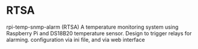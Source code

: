 # RTSA
rpi-temp-snmp-alarm (RTSA) A temperature monitoring system using Raspberry Pi and DS18B20 temperature sensor. Design to trigger relays for alarming. configuration via ini file, and via web interface
